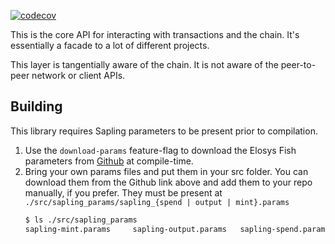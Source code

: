 [![codecov](https://codecov.io/gh/elosys/elosys/branch/master/graph/badge.svg?token=PCSVEVEW5V&flag=elosys-rust)](https://codecov.io/gh/elosys/elosys)

This is the core API for interacting with transactions and the chain. It's essentially a facade to a lot of different projects.

This layer is tangentially aware of the chain. It is not aware of the peer-to-peer network or client APIs.

## Building

This library requires Sapling parameters to be present prior to compilation.

1. Use the `download-params` feature-flag to download the Elosys Fish parameters from [Github](https://github.com/elosys/elosys/tree/master/elosys-rust/src/sapling_params) at compile-time.
2. Bring your own params files and put them in your src folder. You can download them from the Github link above and add them to your repo manually, if you prefer. They must be present at `./src/sapling_params/sapling_{spend | output | mint}.params`
   ```bash
   $ ls ./src/sapling_params
   sapling-mint.params     sapling-output.params   sapling-spend.params
   ```
